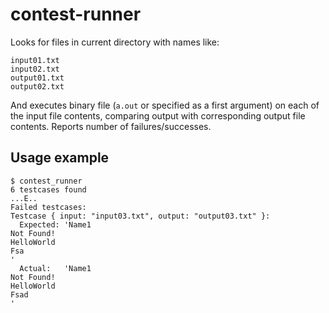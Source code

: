 # contest-runner

Looks for files in current directory with names like:

    input01.txt
    input02.txt
    output01.txt
    output02.txt

And executes binary file (`a.out` or specified as a first argument) on each of
the input file contents, comparing output with corresponding output file
contents. Reports number of failures/successes.

## Usage example

    $ contest_runner
    6 testcases found
    ...E..
    Failed testcases:
    Testcase { input: "input03.txt", output: "output03.txt" }:
      Expected: 'Name1
    Not Found!
    HelloWorld
    Fsa
    '
      Actual:   'Name1
    Not Found!
    HelloWorld
    Fsad
    '
